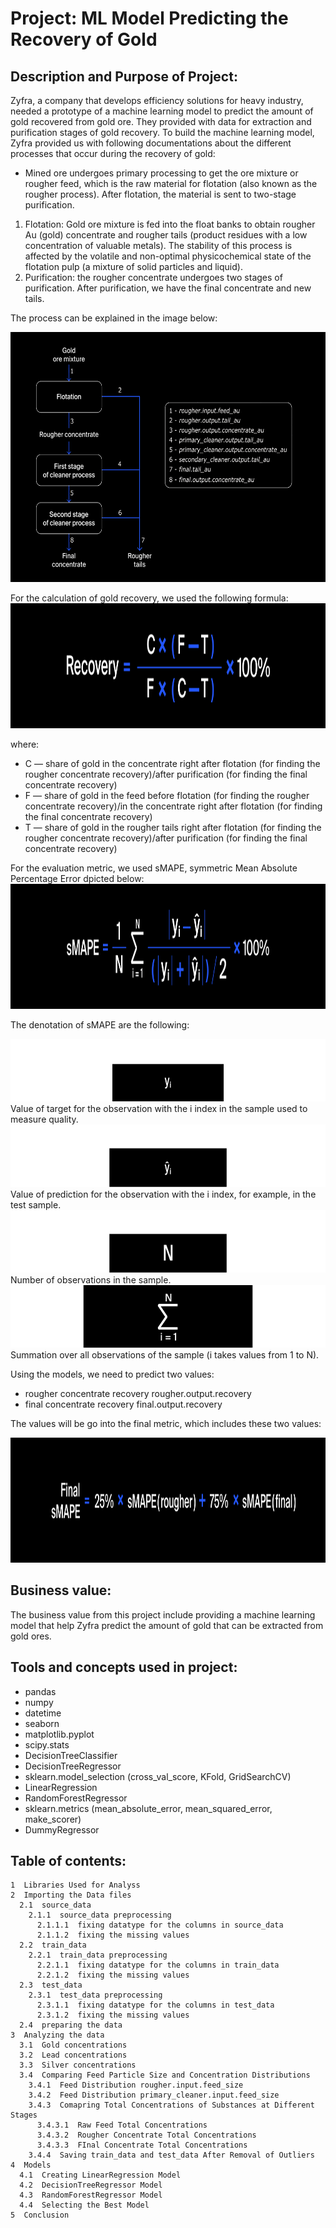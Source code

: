 # Project: **ML Model Predicting the Recovery of Gold**

## Description and Purpose of Project:
Zyfra, a company that develops efficiency solutions for heavy industry, needed a  prototype of a machine learning model to predict the amount of gold recovered from gold ore. They provided with data for extraction and purification stages of gold recovery. To build the machine learning model, Zyfra provided us with following documentations about the different processes that occur during the recovery of gold: 
- Mined ore undergoes primary processing to get the ore mixture or rougher feed, which is the raw material for flotation (also known as the rougher process). After flotation, the material is sent to two-stage purification.
1. Flotation: Gold ore mixture is fed into the float banks to obtain rougher Au (gold) concentrate and rougher tails (product residues with a low concentration of valuable metals).
The stability of this process is affected by the volatile and non-optimal physicochemical state of the flotation pulp (a mixture of solid particles and liquid).
2. Purification: the rougher concentrate undergoes two stages of purification. After purification, we have the final concentrate and new tails.

The process can be explained in the image below:

<img src="Image (1).png" height = 400>

For the calculation of gold recovery, we used the following formula: 
<img src="Image (2).png" height = 200>

where:

- C — share of gold in the concentrate right after flotation (for finding the rougher concentrate recovery)/after purification (for finding the final concentrate recovery)
- F — share of gold in the feed before flotation (for finding the rougher concentrate recovery)/in the concentrate right after flotation (for finding the final concentrate recovery)
- T — share of gold in the rougher tails right after flotation (for finding the rougher concentrate recovery)/after purification (for finding the final concentrate recovery)

For the evaluation metric, we used sMAPE, symmetric Mean Absolute Percentage Error dpicted below: 
<img src="Image (3).png" height = 200>

The denotation of sMAPE are the following:

<img src="Image (4).png" height = 100>
Value of target for the observation with the i index in the sample used to measure quality. 

<img src="Image (5).png" height = 100>
Value of prediction for the observation with the i index, for example, in the test sample.

<img src="Image (6).png" height = 100>
Number of observations in the sample.

<img src="Image (7).png" height = 100>
Summation over all observations of the sample (i takes values from 1 to N).

Using the models, we need to predict two values:
- rougher concentrate recovery rougher.output.recovery
- final concentrate recovery final.output.recovery

The values will be go into the final metric, which includes these two values:

<img src="Image (8).png" height = 200>

## Business value:

The business value from this project include providing a machine learning model that help Zyfra predict the amount of gold that can be extracted from gold ores. 
## Tools and concepts used in project:

- pandas
- numpy 
- datetime 
- seaborn 
- matplotlib.pyplot 
- scipy.stats
- DecisionTreeClassifier
-  DecisionTreeRegressor
- sklearn.model_selection (cross_val_score, KFold, GridSearchCV)
- LinearRegression
- RandomForestRegressor
- sklearn.metrics (mean_absolute_error, mean_squared_error, make_scorer)
- DummyRegressor
## Table of contents:
```
1  Libraries Used for Analyss
2  Importing the Data files
  2.1  source_data
    2.1.1  source_data preprocessing
      2.1.1.1  fixing datatype for the columns in source_data
      2.1.1.2  fixing the missing values
  2.2  train_data
    2.2.1  train_data preprocessing
      2.2.1.1  fixing datatype for the columns in train_data
      2.2.1.2  fixing the missing values
  2.3  test_data
    2.3.1  test_data preprocessing
      2.3.1.1  fixing datatype for the columns in test_data
      2.3.1.2  fixing the missing values
  2.4  preparing the data
3  Analyzing the data
  3.1  Gold concentrations
  3.2  Lead concentrations
  3.3  Silver concentrations
  3.4  Comparing Feed Particle Size and Concentration Distributions
    3.4.1  Feed Distribution rougher.input.feed_size
    3.4.2  Feed Distribution primary_cleaner.input.feed_size
    3.4.3  Comapring Total Concentrations of Substances at Different Stages
      3.4.3.1  Raw Feed Total Concentrations
      3.4.3.2  Rougher Concentrate Total Concentrations
      3.4.3.3  FInal Concentrate Total Concentrations
    3.4.4  Saving train_data and test_data After Removal of Outliers
4  Models
  4.1  Creating LinearRegression Model
  4.2  DecisionTreeRegressor Model
  4.3  RandomForestRegressor Model
  4.4  Selecting the Best Model
5  Conclusion
```
